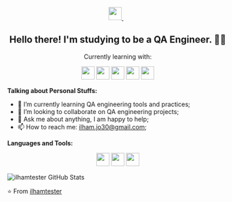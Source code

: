 <p align='center'>

  <a href="https://linkedin.com/in/ilhamismail95" style="background-color:white;">
    <img height="30" src="https://www.pngrepo.com/png/157006/180/linkedin.png"/>
  </a>&nbsp;&nbsp;
<!--   <a href="https://instagram.com/@the_alghuroba" style="background-color:white;">
    <img height="30" src="https://www.pngrepo.com/png/111199/180/instagram.png"/>
  </a> -->
</p>

<h2 align="center">Hello there! I'm studying to be a QA Engineer. 👋🤓</h2>
<p align="center">Currently learning with:</p>

<p align="center">
  <img src="https://img.shields.io/badge/-Mocha-8D6748?logo=mocha&logoColor=white" height="30"/>
  <img src="https://img.shields.io/badge/-Postman-FF6C37?logo=postman&logoColor=white" height="30"/>
  <img src="https://img.shields.io/badge/-Cypress-17202C?logo=cypress&logoColor=white" height="30"/>
  <img src="https://img.shields.io/badge/-Selenium-43B02A?logo=selenium&logoColor=white" height="30"/>
  <img src="https://img.shields.io/badge/-JMeter-D22128?logo=apache-jmeter&logoColor=white" height="30"/>
</p>

**Talking about Personal Stuffs:**

- 🌱 I’m currently learning QA engineering tools and practices;
- 👯 I’m looking to collaborate on QA engineering projects;
- 💬 Ask me about anything, I am happy to help;
- 📫 How to reach me: ilham.jo30@gmail.com;

**Languages and Tools:**  

<p align="center">
  <img src="https://img.shields.io/badge/-JavaScript-F7DF1E?logo=javascript&logoColor=black" height="30"/>
  <img src="https://img.shields.io/badge/-Node.js-339933?logo=node.js&logoColor=white" height="30"/>
  <img src="https://img.shields.io/badge/-Git-F05032?logo=git&logoColor=white" height="30"/>
</p>

![ilhamtester GitHub Stats](https://github-readme-stats.vercel.app/api?username=ilhamtester&show_icons=true&title_color=fff&icon_color=79ff97&text_color=9f9f9f&bg_color=151515)

⭐️ From [ilhamtester](https://github.com/ilhamtester)
